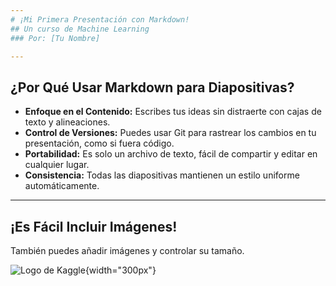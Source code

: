 ```yaml
---
# ¡Mi Primera Presentación con Markdown!
## Un curso de Machine Learning
### Por: [Tu Nombre]

---
```


## ¿Por Qué Usar Markdown para Diapositivas?

* **Enfoque en el Contenido:** Escribes tus ideas sin distraerte con cajas de texto y alineaciones.
* **Control de Versiones:** Puedes usar Git para rastrear los cambios en tu presentación, como si fuera código.
* **Portabilidad:** Es solo un archivo de texto, fácil de compartir y editar en cualquier lugar.
* **Consistencia:** Todas las diapositivas mantienen un estilo uniforme automáticamente.

---

## ¡Es Fácil Incluir Imágenes!

También puedes añadir imágenes y controlar su tamaño.

![Logo de Kaggle](assets/kaggle-logo.png){width="300px"}